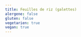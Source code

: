 ```yaml
---
title: Feuilles de riz (galettes)
alergene: false
gluten: false
vegetarien: true
vegan: true
---
```

